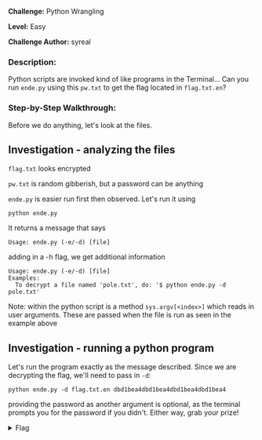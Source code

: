 **Challenge:** Python Wrangling

**Level:** Easy

**Challenge Author:** syreal

### Description: 
Python scripts are invoked kind of like programs in the Terminal... Can you run `ende.py` using this `pw.txt` to get the flag located in `flag.txt.en`?

### Step-by-Step Walkthrough:
Before we do anything, let's look at the files. 

## Investigation - analyzing the files
`flag.txt` looks encrypted

`pw.txt` is random gibberish, but a password can be anything

`ende.py` is easier run first then observed. Let's run it using

`python ende.py`

It returns a message that says

`Usage: ende.py (-e/-d) [file]`

adding in a -h flag, we get additional information

```
Usage: ende.py (-e/-d) [file]
Examples:
  To decrypt a file named 'pole.txt', do: '$ python ende.py -d pole.txt'
```

Note: within the python script is a method `sys.argv[<index>]` which reads in user arguments. These are passed when the file is run as seen in the example above

## Investigation - running a python program
Let's run the program exactly as the message described. Since we are decrypting the flag, we'll need to pass in `-d`:

`python ende.py -d flag.txt.en dbd1bea4dbd1bea4dbd1bea4dbd1bea4`

providing the password as another argument is optional, as the terminal prompts you for the password if you didn't. Either way, grab your prize!


<details><summary>Flag</summary>
    <pre>
    picoCTF{4p0110_1n_7h3_h0us3_dbd1bea4}
    </pre>
   </details>